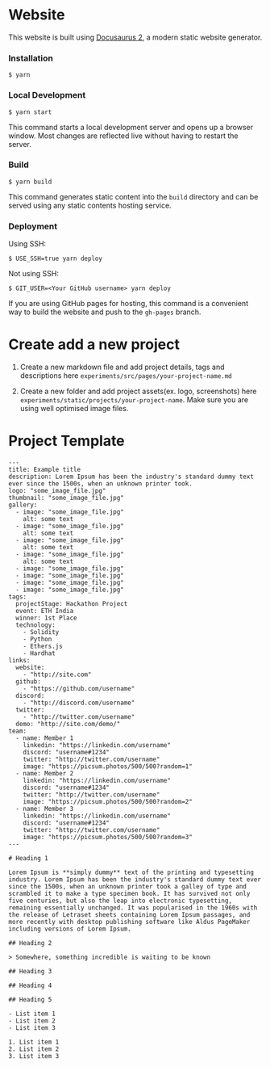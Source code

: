 # Website

This website is built using [Docusaurus 2](https://docusaurus.io/), a modern static website generator.

### Installation

```
$ yarn
```

### Local Development

```
$ yarn start
```

This command starts a local development server and opens up a browser window. Most changes are reflected live without having to restart the server.

### Build

```
$ yarn build
```

This command generates static content into the `build` directory and can be served using any static contents hosting service.

### Deployment

Using SSH:

```
$ USE_SSH=true yarn deploy
```

Not using SSH:

```
$ GIT_USER=<Your GitHub username> yarn deploy
```

If you are using GitHub pages for hosting, this command is a convenient way to build the website and push to the `gh-pages` branch.

# Create add a new project

1. Create a new markdown file and add project details, tags and descriptions here `experiments/src/pages/your-project-name.md`

2. Create a new folder and add project assets(ex. logo, screenshots) here `experiments/static/projects/your-project-name`. Make sure you are using well optimised image files.

# Project Template

```
---
title: Example title
description: Lorem Ipsum has been the industry's standard dummy text ever since the 1500s, when an unknown printer took.
logo: "some_image_file.jpg"
thumbnail: "some_image_file.jpg"
gallery:
  - image: "some_image_file.jpg"
    alt: some text
  - image: "some_image_file.jpg"
    alt: some text
  - image: "some_image_file.jpg"
    alt: some text
  - image: "some_image_file.jpg"
    alt: some text
  - image: "some_image_file.jpg"
  - image: "some_image_file.jpg"
  - image: "some_image_file.jpg"
  - image: "some_image_file.jpg"
tags:
  projectStage: Hackathon Project
  event: ETH India
  winner: 1st Place
  technology:
    - Solidity
    - Python
    - Ethers.js
    - Hardhat
links:
  website:
    - "http://site.com"
  github:
    - "https://github.com/username"
  discord:
    - "http://discord.com/username"
  twitter:
    - "http://twitter.com/username"
  demo: "http://site.com/demo/"
team:
  - name: Member 1
    linkedin: "https://linkedin.com/username"
    discord: "username#1234"
    twitter: "http://twitter.com/username"
    image: "https://picsum.photos/500/500?random=1"
  - name: Member 2
    linkedin: "https://linkedin.com/username"
    discord: "username#1234"
    twitter: "http://twitter.com/username"
    image: "https://picsum.photos/500/500?random=2"
  - name: Member 3
    linkedin: "https://linkedin.com/username"
    discord: "username#1234"
    twitter: "http://twitter.com/username"
    image: "https://picsum.photos/500/500?random=3"
---

# Heading 1

Lorem Ipsum is **simply dummy** text of the printing and typesetting industry. Lorem Ipsum has been the industry's standard dummy text ever since the 1500s, when an unknown printer took a galley of type and scrambled it to make a type specimen book. It has survived not only five centuries, but also the leap into electronic typesetting, remaining essentially unchanged. It was popularised in the 1960s with the release of Letraset sheets containing Lorem Ipsum passages, and more recently with desktop publishing software like Aldus PageMaker including versions of Lorem Ipsum.

## Heading 2

> Somewhere, something incredible is waiting to be known

## Heading 3

## Heading 4

## Heading 5

- List item 1
- List item 2
- List item 3

1. List item 1
2. List item 2
3. List item 3

```

